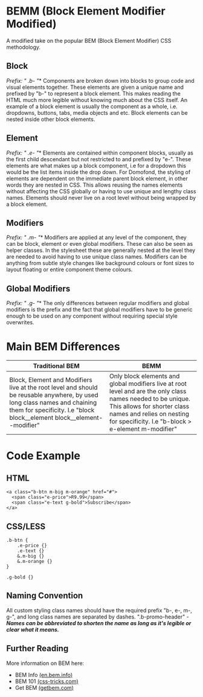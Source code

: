 # BEMM (Block Element Modifier Modified)
A modified take on the popular BEM (Block Element Modifier) CSS methodology.

## Block 
**Prefix: " .b-* "**
Components are broken down into blocks to group code and visual elements together. These elements are given a unique name and prefixed by "b-" to represent a block element. This makes reading the HTML much more legible without knowing much about the CSS itself. An example of a block element is usually the component as a whole, i.e. dropdowns, buttons, tabs, media objects and etc. Block elements can be nested inside other block elements.

## Element 
**Prefix: " .e-* "**
Elements are contained within component blocks, usually as the first child descendant but not restricted to and prefixed by "e-". These elements are what makes up a block component, i.e for a dropdown this would be the list items inside the drop down. For Domofond, the styling of elements are dependent on the immediate parent block element, in other words they are nested in CSS. This allows reusing the names elements without affecting the CSS globally or having to use unique and lengthy class names. Elements should never live on a root level without being wrapped by a block element.

## Modifiers 
**Prefix: " .m-* "**
Modifiers are applied at any level of the component, they can be block, element or even global modifiers. These can also be seen as helper classes. In the stylesheet these are generally nested at the level they are needed to avoid having to use unique class names. Modifiers can be anything from subtle style changes like background colours or font sizes to layout floating or entire component theme colours.

## Global Modifiers 
**Prefix: " .g-* "**
The only differences between regular modifiers and global modifiers is the prefix and the fact that global modifiers have to be generic enough to be used on any component without requiring special style overwrites.


# Main BEM Differences 
Traditional BEM | BEMM
--------------- | ----
Block, Element and Modifiers live at the root level and should be reusable anywhere, by used long class names and chaining them for specificity. I.e "block block__element block__element--modifier" | Only block elements and global modifiers live at root level and are the only class names needed to be unique. This allows for shorter class names and relies on nesting for specificity. I.e "b-block > e-element m-modifier"


# Code Example 
## HTML 
```
<a class="b-btn m-big m-orange" href="#">
  <span class="e-price">R9.99</span>
  <span class="e-text g-bold">Subscribe</span>
</a>
```

## CSS/LESS 
```
.b-btn {
    .e-price {}
    .e-text {}
    &.m-big {}
    &.m-orange {}
}

.g-bold {}
```

## Naming Convention 
All custom styling class names should have the required prefix "b-, e-, m-, g-", and long class names are separated by dashes.
".b-promo-header" - ***Names can be abbreviated to shorten the name as long as it's legible or clear what it means.***

## Further Reading 
More information on BEM here:
- BEM Info [(en.bem.info)](https://en.bem.info)
- BEM 101 [(css-tricks.com)](https://css-tricks.com)
- Get BEM [(getbem.com)](http://getbem.com)
